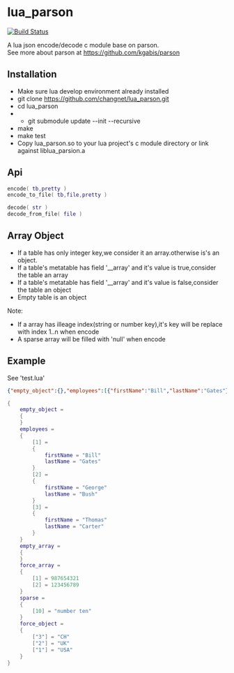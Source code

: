 lua_parson
==========

[![Build Status](https://travis-ci.org/changnet/lua_parson.svg?branch=master)](https://travis-ci.org/changnet/lua_parson)

A lua json encode/decode c module base on parson.  
See more about parson at https://github.com/kgabis/parson

Installation
------------

 * Make sure lua develop environment already installed
 * git clone https://github.com/changnet/lua_parson.git
 * cd lua_parson
 * * git submodule update --init --recursive
 * make
 * make test
 * Copy lua_parson.so to your lua project's c module directory or link against liblua_parsion.a

Api
-----

```lua
encode( tb,pretty )
encode_to_file( tb,file,pretty )

decode( str )
decode_from_file( file )
``` 

Array Object
------------

 * If a table has only integer key,we consider it an array.otherwise is's an object.
 * If a table's metatable has field '__array' and it's value is true,consider the table an array
 * If a table's metatable has field '__array' and it's value is false,consider the table an object
 * Empty table is an object

Note:
 * If a array has illeage index(string or number key),it's key will be replace with index 1..n when encode
 * A sparse array will be filled with 'null' when encode

Example
-------

See 'test.lua'  

```json
{"empty_object":{},"employees":[{"firstName":"Bill","lastName":"Gates"},{"firstName":"George","lastName":"Bush"},{"firstName":"Thomas","lastName":"Carter"}],"force_object":{"1":"USA","2":"UK","3":"CH"},"force_array":["987654321","123456789"],"sparse":[null,null,null,null,null,null,null,null,null,"number ten"],"empty_array":[]}
```

```lua
{
    empty_object =
    {
    }
    employees =
    {
        [1] =
        {
            firstName = "Bill"
            lastName = "Gates"
        }
        [2] =
        {
            firstName = "George"
            lastName = "Bush"
        }
        [3] =
        {
            firstName = "Thomas"
            lastName = "Carter"
        }
    }
    empty_array =
    {
    }
    force_array =
    {
        [1] = 987654321
        [2] = 123456789
    }
    sparse =
    {
        [10] = "number ten"
    }
    force_object =
    {
        ["3"] = "CH"
        ["2"] = "UK"
        ["1"] = "USA"
    }
}
```
